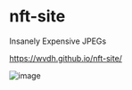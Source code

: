 # nft-site
Insanely Expensive JPEGs

https://wvdh.github.io/nft-site/

![image](https://github.com/wvdh/nft-site/assets/16451862/678a108e-6db5-4c3a-9a08-eba0cef2450c)
